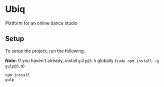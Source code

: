 # Ubiq
Platform for an online dance studio

## Setup

To setup the project, run the following:

**Note:** If you haven't already, install `gulp@3.9` globally (`sudo npm install -g gulp@3.9`)

```bash
npm install
gulp
```
